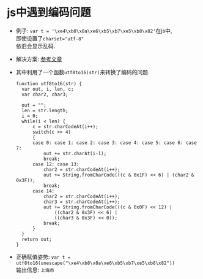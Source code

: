 js中遇到编码问题
=  

* 例子: `var t = '\xe4\xb8\x8a\xe6\xb5\xb7\xe5\xb8\x82'`在js中,  
  即使设置了`charset="utf-8"`  
  依旧会显示乱码.  
* 解决方案: [参考文章](http://shihuan830619.iteye.com/blog/1828235)  
* 其中利用了一个函数`utf8to16(str)`来转换了编码的问题.  

      function utf8to16(str) {  
        var out, i, len, c;  
        var char2, char3;  

        out = "";  
        len = str.length;  
        i = 0;  
        while(i < len) {  
            c = str.charCodeAt(i++);  
            switch(c >> 4)  
            {   
            case 0: case 1: case 2: case 3: case 4: case 5: case 6: case 7:  
                out += str.charAt(i-1);  
                break;  
            case 12: case 13:  
                char2 = str.charCodeAt(i++);  
                out += String.fromCharCode(((c & 0x1F) << 6) | (char2 & 0x3F));  
                break;  
            case 14:  
                char2 = str.charCodeAt(i++);  
                char3 = str.charCodeAt(i++);  
                out += String.fromCharCode(((c & 0x0F) << 12) |  
                    ((char2 & 0x3F) << 6) |  
                    ((char3 & 0x3F) << 0));  
                break;  
            }  
        }  
        return out;  
      }  

* 正确赋值姿势: `var t = utf8to16(unescape("\xe4\xb8\x8a\xe6\xb5\xb7\xe5\xb8\x82"))`  
  输出信息: `上海市`